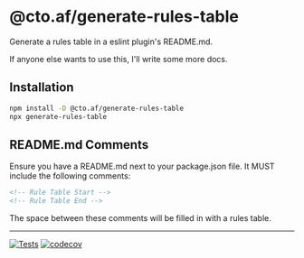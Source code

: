 # @cto.af/generate-rules-table

Generate a rules table in a eslint plugin's README.md.

If anyone else wants to use this, I'll write some more docs.

## Installation

```sh
npm install -D @cto.af/generate-rules-table
npx generate-rules-table
```

## README.md Comments

Ensure you have a README.md next to your package.json file.  It MUST include
the following comments:

```md
<!-- Rule Table Start -->
<!-- Rule Table End -->
```

The space between these comments will be filled in with a rules table.

---
[![Tests](https://github.com/cto-af/generate-rules-table/actions/workflows/node.js.yml/badge.svg)](https://github.com/cto-af/generate-rules-table/actions/workflows/node.js.yml)
[![codecov](https://codecov.io/gh/cto-af/generate-rules-table/graph/badge.svg?token=O0ZQ0hkP0V)](https://codecov.io/gh/cto-af/generate-rules-table)
